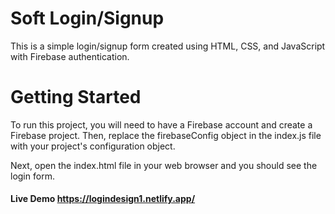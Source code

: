 # Soft Login/Signup #
This is a simple login/signup form created using HTML, CSS, and JavaScript with Firebase authentication.

# Getting Started #
To run this project, you will need to have a Firebase account and create a Firebase project. Then, replace the firebaseConfig object in the index.js file with your project's configuration object.

Next, open the index.html file in your web browser and you should see the login form.

#### Live Demo https://logindesign1.netlify.app/ ####
